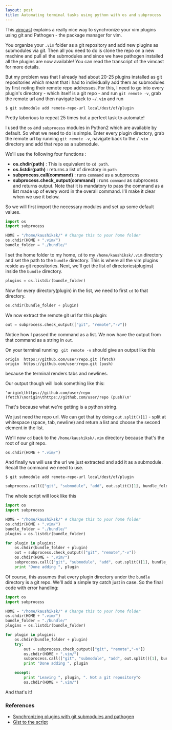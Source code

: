 ```yaml
---
layout: post
title: Automating terminal tasks using python with os and subprocess
---
```


This [vimcast](http://vimcasts.org/episodes/synchronizing-plugins-with-git-submodules-and-pathogen/) explains a really nice way to synchronize your vim plugins using git and Pathogen - the package manager for vim. 

You organize your `.vim` folder as a git repository and add new plugins as submodules via git. Then all you need to do is clone the repo on a new machine and pull all the submodules and since we have pathogen installed all the plugins are now available! You can read the transcript of the vimcast for more details.

But my problem was that I already had about 20-25 plugins installed as git repositories which meant that i had to individually add them as submodules by first noting their remote repo addresses. For this, I need to go into every plugin's directory - which itself is a git repo - and run `git remote -v`, grab the remote url and then navigate back to `~/.vim` and run 

`$ git submodule add remote-repo-url local/dest/of/plugin`

Pretty laborious to repeat 25 times but a perfect task to automate!

I used the `os` and `subprocess` modules in Python2 which are available by default. So what we need to do is simple. Enter every plugin directory, grab the remote url by running `git remote -v`, navigate back to the `/.vim` directory and add that repo as a submodule.

We'll use the following four functions :
 - **os.chdir(path)**                     : This is equivalent to `cd path`.
 - **os.listdir(path)**                   : returns a list of directory in `path`
 - **subprocess.call(command)**           : runs `command` as a subprocess
 - **subprocess.check_output(command)**   : runs `command` as subprocess and returns output. Note that it is mandatory to pass the command as a list made up of every word in the overall command. I'll make it clear when we use it below.

So we will first import the necessary modules and set up some default values.
```python
import os
import subprocess

HOME = "/home/kaushiksk/" # Change this to your home folder
os.chdir(HOME + ".vim/")
bundle_folder = "./bundle/"
```

I set the home folder to my home, `cd` to my `/home/kaushiksk/.vim` directory and set the path to the `bundle` directory. This is where all the vim plugins reside as git repositories.
Next, we'll get the list of directories(plugins) inside the `bundle` directory.

```python
plugins = os.listdir(bundle_folder)
```

Now for every directory(plugin) in the list, we need to first `cd` to that directory.

```python
os.chdir(bundle_folder + plugin)
```

We now extract the remote git url for this plugin:

```python
out = subprocess.check_output(["git", "remote","-v"])
```

Notice how I passed the command as a list. We now have the output from that command as a string in `out`.

On your terminal running ` git remote -v` should give an output like this
```
origin  https://github.com/user/repo.git (fetch)
origin  https://github.com/user/repo.git (push)
```
because the terminal renders tabs and newlines.

Our output though will look something like this:

`'origin\thttps://github.com/user/repo (fetch)\norigin\thttps://github.com/user/repo (push)\n'`

That's because what we're getting is a python string.

We just need the repo url. We can get that by doing `out.split()[1]` - split at whitespace (space, tab, newline) and return a list and choose the second element in the list.

We'll now `cd` back to the `/home/kaushiksk/.vim` directory because that's the root of our git repo. 
```python
os.chdir(HOME + ".vim/")
```

And finally we will use the url we just extracted and add it as a submodule. Recall the command we need to use.

`$ git submodule add remote-repo-url local/dest/of/plugin`

```python
subprocess.call(["git", "submodule", "add", out.split()[1], bundle_folder + plugin])
```

The whole script will look like this
```python
import os
import subprocess

HOME = "/home/kaushiksk/" # Change this to your home folder
os.chdir(HOME + ".vim/")
bundle_folder = "./bundle/"
plugins = os.listdir(bundle_folder)

for plugin in plugins:
    os.chdir(bundle_folder + plugin)
    out = subprocess.check_output(["git", "remote","-v"])
    os.chdir(HOME + ".vim/")
    subprocess.call(["git", "submodule", "add", out.split()[1], bundle_folder + plugin ])
    print "Done adding ", plugin
```

Of course, this assumes that every plugin directory under the `bundle` directory is a git repo. We'll add a simple try catch just in case.
So the final code with error handling:

```python
import os
import subprocess

HOME = "/home/kaushiksk/" # Change this to your home folder
os.chdir(HOME + ".vim/")
bundle_folder = "./bundle/"
plugins = os.listdir(bundle_folder)

for plugin in plugins:
    os.chdir(bundle_folder + plugin)
    try:
        out = subprocess.check_output(["git", "remote","-v"])
        os.chdir(HOME + ".vim/")
        subprocess.call(["git", "submodule", "add", out.split()[1], bundle_folder + plugin ])
        print "Done adding ", plugin

    except:
        print "Leaving ", plugin, ". Not a git repository"o
        os.chdir(HOME + ".vim/")
```

And that's it!

### References
 - [Synchronizing plugins with git submodules and pathogen](http://vimcasts.org/episodes/synchronizing-plugins-with-git-submodules-and-pathogen/)
 - [Gist to the script](https://gist.github.com/kaushiksk/48381494302de2b158ea7f083fd90a32)
